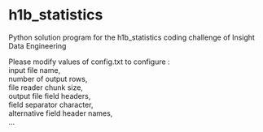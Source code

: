 # h1b_statistics
Python solution program for the h1b_statistics coding challenge of Insight Data Engineering

Please modify values of config.txt to configure : <br>
  input file name, <br>
  number of output rows, <br>
  file reader chunk size, <br>
  output file field headers, <br>
  field separator character, <br>
  alternative field header names, <br>
  ...

